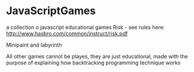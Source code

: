 JavaScriptGames
===============

a collection o javascript educational games
Risk - see rules here: http://www.hasbro.com/common/instruct/risk.pdf

Minipaint and labyrinth

All other games cannot be playes, they are just educational, made with the purpose of explaining how backtracking programming technique works
